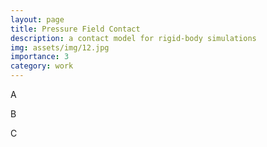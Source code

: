 ```yaml
---
layout: page
title: Pressure Field Contact
description: a contact model for rigid-body simulations
img: assets/img/12.jpg
importance: 3
category: work
---
```


A

B

C
